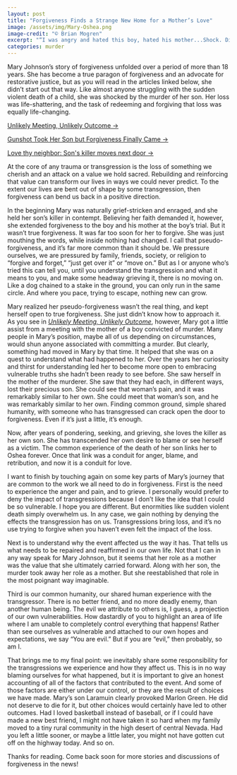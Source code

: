 ```yaml
---
layout: post
title: "Forgiveness Finds a Strange New Home for a Mother’s Love"
image: /assets/img/Mary-Oshea.png
image-credit: "© Brian Mogren"
excerpt: "“I was angry and hated this boy, hated his mother...Shock. Disbelief. Hatred. Anger. Hatred. Blame. Hatred. I wanted him to be caged up like the animal he was.”"
categories: murder
---
```

<p>Mary Johnson’s story of forgiveness unfolded over a period of more than 18 years. She has become a true paragon of forgiveness and an advocate for restorative justice, but as you will read in the articles linked below, she didn’t start out that way. Like almost anyone struggling with the sudden violent death of a child, she was shocked by the murder of her son. Her loss was life-shattering, and the task of redeeming and forgiving that loss was equally life-changing.</p>
  
<p><a href="https://www.twincities.com/2010/12/22/unlikely-meeting-unlikely-outcome">Unlikely Meeting, Unlikely Outcome -></a></p>
<p><a href="https://www.startribune.com/gunshot-took-her-son-but-forgiveness-finally-came/42833927">Gunshot Took Her Son but Forgiveness Finally Came -></a></p>
<p><a href="https://www.cbsnews.com/news/love-thy-neighbor-sons-killer-moves-next-door" target="_blank">Love thy neighbor: Son's killer moves next door -></a></p>

<p>At the core of any trauma or transgression is the loss of something we cherish and an attack on a value we hold sacred. Rebuilding and reinforcing that value can transform our lives in ways we could never predict. To the extent our lives are bent out of shape by some transgression, then forgiveness can bend us back in a positive direction.</p>

<p>In the beginning Mary was naturally grief-stricken and enraged, and she held her son’s killer in contempt. Believing her faith demanded it, however, she extended forgiveness to the boy and his mother at the boy’s trial. But it wasn’t true forgiveness. It was far too soon for her to forgive. She was just mouthing the words, while inside nothing had changed. I call that pseudo-forgiveness, and it’s far more common than it should be. We pressure ourselves, we are pressured by family, friends, society, or religion to “forgive and forget,” “just get over it” or “move on.” But as I or anyone who’s tried this can tell you, until you understand the transgression and what it means to you, and make some headway grieving it, there is no moving on. Like a dog chained to a stake in the ground, you can only run in the same circle. And where you pace, trying to escape, nothing new can grow.</p>

<p>Mary realized her pseudo-forgiveness wasn’t the real thing, and kept herself open to true forgiveness. She just didn’t know how to approach it. As you see in <a href="https://www.twincities.com/2010/12/22/unlikely-meeting-unlikely-outcome/"><em>Unlikely Meeting, Unlikely Outcome</em></a>, however, Mary got a little assist from a meeting with the mother of a boy convicted of murder. Many people in Mary’s position, maybe all of us depending on circumstances, would shun anyone associated with committing a murder. But clearly, something had moved in Mary by that time. It helped that she was on a quest to understand what had happened to her. Over the years her curiosity and thirst for understanding led her to become more open to embracing vulnerable truths she hadn’t been ready to see before. She saw herself in the mother of the murderer. She saw that they had each, in different ways, lost their precious son. She could see that woman’s pain, and it was remarkably similar to her own. She could meet that woman’s son, and he was remarkably similar to her own. Finding common ground, simple shared humanity, with someone who has transgressed can crack open the door to forgiveness. Even if it’s just a little, it’s enough.</p>

<p>Now, after years of pondering, seeking, and grieving, she loves the killer as her own son. She has transcended her own desire to blame or see herself as a victim. The common experience of the death of her son links her to Oshea forever. Once that link was a conduit for anger, blame, and retribution, and now it is a conduit for love. </p>

<p>I want to finish by touching again on some key parts of Mary’s journey that are common to the work we all need to do in forgiveness. First is the need to experience the anger and pain, and to grieve. I personally would prefer to deny the impact of transgressions because I don’t like the idea that I could be so vulnerable. I hope you are different. But enormities like sudden violent death simply overwhelm us. In any case, we gain nothing by denying the effects the transgression has on us. Transgressions bring loss, and it’s no use trying to forgive when you haven’t even felt the impact of the loss.</p>

<p>Next is to understand why the event affected us the way it has. That tells us what needs to be repaired and reaffirmed in our own life. Not that I can in any way speak for Mary Johnson, but it seems that her role as a mother was the value that she ultimately carried forward. Along with her son, the murder took away her role as a mother. But she reestablished that role in the most poignant way imaginable.</p>

<p>Third is our common humanity, our shared human experience with the transgressor. There is no better friend, and no more deadly enemy, than another human being. The evil we attribute to others is, I guess, a projection of our own vulnerabilities. How dastardly of you to highlight an area of life where I am unable to completely control everything that happens! Rather than see ourselves as vulnerable and attached to our own hopes and expectations, we say “You are evil.” But if you are “evil,” then probably, so am I.</p>

<p>That brings me to my final point: we inevitably share some responsibility for the transgressions we experience and how they affect us. This is in no way blaming ourselves for what happened, but it is important to give an honest accounting of all of the factors that contributed to the event. And some of those factors are either under our control, or they are the result of choices we have made. Mary’s son Laramuin clearly provoked Marlon Green. He did not deserve to die for it, but other choices would certainly have led to other outcomes. Had I loved basketball instead of baseball, or if I could have made a new best friend, I might not have taken it so hard when my family moved to a tiny rural community in the high desert of central Nevada. Had you left a little sooner, or maybe a little later, you might not have gotten cut off on the highway today. And so on.</p>

<p>Thanks for reading. Come back soon for more stories and discussions of forgiveness in the news!</p>
